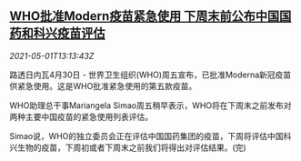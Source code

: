 <!--1619875862000-->
[WHO批准Modern疫苗紧急使用 下周末前公布中国国药和科兴疫苗评估](https://cn.reuters.com/article/who-vaccines-assessment-0430-fri-idCNKBS2CI374)
------

<div><i>2021-05-01T13:13:43Z</i></div><p>路透日内瓦4月30日 - 世界卫生组织(WHO)周五宣布，已批准Moderna新冠疫苗供紧急使用。这是WHO批准紧急使用的第五款疫苗。</p><p>WHO助理总干事Mariangela Simao周五稍早表示，WHO将在下周末之前发布对两种主要中国疫苗的紧急使用列表评估。</p><p>Simao说，WHO的独立委员会正在评估中国国药集团的疫苗，下周将评估中国科兴生物的疫苗，下周初或者下周末之前我们将得出对评估结果。(完)</p>
